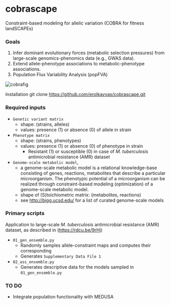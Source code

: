 # cobrascape
Constraint-based modeling for allelic variation (COBRA for fitness landSCAPEs)

### Goals
1. Infer dominant evolutionary forces (metabolic selection pressures) from large-scale genomics-phenomics data (e.g., GWAS data).
2. Extend allele-phenotype associations to metabolic-phenotype associations.
3. Population Flux Variability Analysis (popFVA)

![cobrafig](\cobrascape\_fig.png?raw=true)

Installation
	git clone https://github.com/erolkavvas/cobrascape.git

### Required inputs
- `Genetic variant matrix`
  - shape: (strains, alleles)
  - values: presence (1) or absence (0) of allele in strain
- `Phenotype matrix`
  - shape: (strains, phenotypes)
  - values: presence (1) or absence (0) of phenotype in strain
	- Resistant (1) or susceptible (0) in case of _M. tuberculosis_ antimicrobial resistance (AMR) dataset
- `Genome-scale metabolic model`, 
  - a genome-scale metabolic model is a relational knowledge-base consisting of genes, reactions, metabolites that describe a particular microorganism. The phenotypic potential of a microorganism can be realized through constraint-based modeling (optimization) of a genome-scale metabolic model.
  - shape of (S)toichiometric matrix: (metabolites, reactions)
  - see http://bigg.ucsd.edu/ for a list of curated genome-scale models

### Primary scripts
Application to large-scale _M. tuberculosis_ antimicrobial resistance (AMR) dataset, as described in (https://rdcu.be/9rHj)
- `01_gen_ensemble.py`
  - Randomly samples allele-constraint maps and computes their corresponding 
  - Generates `Supplementary Data File 1`
- `02_ass_ensemble.py`
  - Generates descriptive data for the models sampled in  `01_gen_ensemble.py`
### TO DO
- Integrate population functionality with MEDUSA
